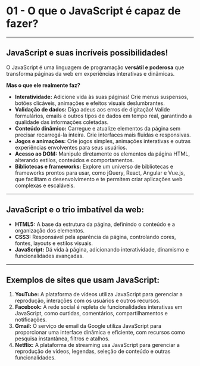 # 01 - O que o JavaScript é capaz de fazer?

---

## **JavaScript e suas incríveis possibilidades!**

O JavaScript é uma linguagem de programação **versátil e poderosa** que transforma páginas da web em experiências interativas e dinâmicas. 

**Mas o que ele realmente faz?**

* **Interatividade:** Adicione vida às suas páginas! Crie menus suspensos, botões clicáveis, animações e efeitos visuais deslumbrantes.
* **Validação de dados:** Diga adeus aos erros de digitação! Valide formulários, emails e outros tipos de dados em tempo real, garantindo a qualidade das informações coletadas.
* **Conteúdo dinâmico:** Carregue e atualize elementos da página sem precisar recarregá-la inteira. Crie interfaces mais fluidas e responsivas.
* **Jogos e animações:** Crie jogos simples, animações interativas e outras experiências envolventes para seus usuários.
* **Acesso ao DOM:** Manipule diretamente os elementos da página HTML, alterando estilos, conteúdos e comportamentos.
* **Bibliotecas e frameworks:** Explore um universo de bibliotecas e frameworks prontos para usar, como jQuery, React, Angular e Vue.js, que facilitam o desenvolvimento e te permitem criar aplicações web complexas e escaláveis.

---

## **JavaScript e o trio imbatível da web:**

* **HTML5:** A base da estrutura da página, definindo o conteúdo e a organização dos elementos.
* **CSS3:** Responsável pela aparência da página, controlando cores, fontes, layouts e estilos visuais.
* **JavaScript:** Dá vida à página, adicionando interatividade, dinamismo e funcionalidades avançadas.

---

## **Exemplos de sites que usam JavaScript:**

1. **YouTube:** A plataforma de vídeos utiliza JavaScript para gerenciar a reprodução, interações com os usuários e outros recursos.
2. **Facebook:** A rede social é repleta de funcionalidades interativas em JavaScript, como curtidas, comentários, compartilhamentos e notificações.
3. **Gmail:** O serviço de email da Google utiliza JavaScript para proporcionar uma interface dinâmica e eficiente, com recursos como pesquisa instantânea, filtros e atalhos.
4. **Netflix:** A plataforma de streaming usa JavaScript para gerenciar a reprodução de vídeos, legendas, seleção de conteúdo e outras funcionalidades.
